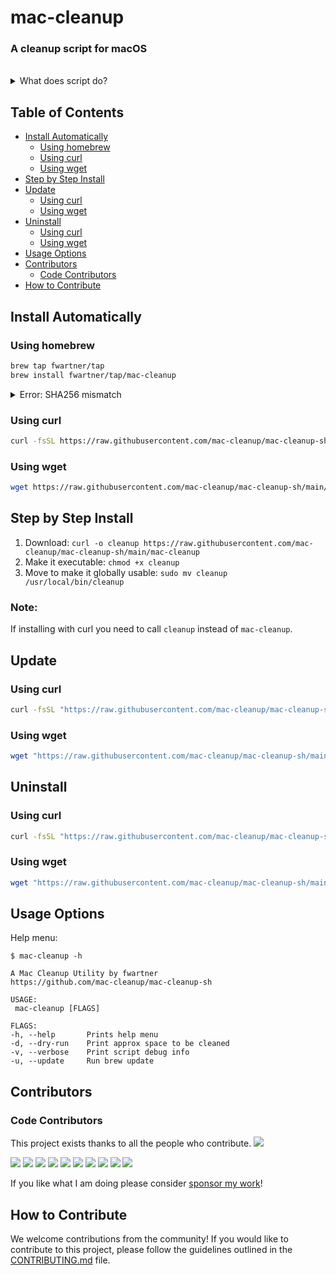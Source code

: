 # mac-cleanup

### A cleanup script for macOS

</br>

<details>
  <summary>
  What does script do?
  </summary>

</br>

* Empty the Trash on All Mounted Volumes and the Main HDD
* Clear System Log Files
* Clear Adobe Cache Files
* Cleanup iOS Applications
* Remove iOS Device Backups
* Cleanup Xcode Derived Data and Archives
* Reset iOS simulators
* Cleanup Homebrew Cache
* Cleanup Any Old Versions of Gems
* Cleanup Dangling Docker Images
* Purge Inactive Memory
* Cleanup pip cache
* Cleanup Pyenv-VirtualEnv Cache
* Cleanup npm Cache
* Cleanup Yarn Cache
* Cleanup Docker Images and Stopped Containers
* Cleanup CocoaPods Cache Files
* Cleanup composer cache
* Cleanup Dropbox cache
* Remove PhpStorm logs
* Remove Minecraft logs and cache
* Remove Steam logs and cache
* Remove Lunar Client logs and cache
* Remove Microsoft Teams logs and cache
* Remove Wget logs and hosts
* Removes Cacher logs
* Deletes Android caches
* Clears Gradle caches
* Deletes Kite logs
* Clears Go module cache
* Clears Poetry cache

</details>

## Table of Contents

- [Install Automatically](#install-automatically)
  - [Using homebrew](#using-homebrew)
  - [Using curl](#using-curl)
  - [Using wget](#using-wget)
- [Step by Step Install](#step-by-step-install)
- [Update](#update)
  - [Using curl](#using-curl-1)
  - [Using wget](#using-wget-1)
- [Uninstall](#uninstall)
  - [Using curl](#using-curl-2)
  - [Using wget](#using-wget-2)
- [Usage Options](#usage-options)
- [Contributors](#contributors)
  - [Code Contributors](#code-contributors)
- [How to Contribute](#how-to-contribute)

## Install Automatically

### Using homebrew

```bash
brew tap fwartner/tap
brew install fwartner/tap/mac-cleanup
```
<details>
  <summary>
  Error: SHA256 mismatch
  </summary>

> If you'll see ```Error: SHA256 mismatch``` try this:
> 1. Copy "Actual" hash from error
> 2. Run ```brew edit fwartner/tap/mac-cleanup```
> 3. Press ```I``` and change ```sha256 "<some hash>"``` with hash from step 1
> 4. Press ```:```, then ```wq``` and ```Enter```
> 5. Re-run installation \
> ```brew install fwartner/tap/mac-cleanup```

</details>


### Using curl

```bash
curl -fsSL https://raw.githubusercontent.com/mac-cleanup/mac-cleanup-sh/main/installer.sh | bash -s install
```

### Using wget

```bash
wget https://raw.githubusercontent.com/mac-cleanup/mac-cleanup-sh/main/installer.sh -O - | bash -s install
```

## Step by Step Install

1. Download: `curl -o cleanup https://raw.githubusercontent.com/mac-cleanup/mac-cleanup-sh/main/mac-cleanup`
2. Make it executable: `chmod +x cleanup`
3. Move to make it globally usable: `sudo mv cleanup /usr/local/bin/cleanup`

### Note:
If installing with curl you need to call `cleanup` instead of `mac-cleanup`.

## Update

### Using curl

```bash
curl -fsSL "https://raw.githubusercontent.com/mac-cleanup/mac-cleanup-sh/main/installer.sh" | bash -s update
```

### Using wget

```bash
wget "https://raw.githubusercontent.com/mac-cleanup/mac-cleanup-sh/main/installer.sh" -O - | bash -s update
```

## Uninstall

### Using curl

```bash
curl -fsSL "https://raw.githubusercontent.com/mac-cleanup/mac-cleanup-sh/main/installer.sh" | bash -s uninstall
```

### Using wget

```bash
wget "https://raw.githubusercontent.com/mac-cleanup/mac-cleanup-sh/main/installer.sh" -O - | bash -s uninstall
```

## Usage Options

Help menu:

```
$ mac-cleanup -h

A Mac Cleanup Utility by fwartner
https://github.com/mac-cleanup/mac-cleanup-sh

USAGE:
 mac-cleanup [FLAGS]

FLAGS:
-h, --help       Prints help menu
-d, --dry-run    Print approx space to be cleaned
-v, --verbose    Print script debug info
-u, --update     Run brew update
```

## Contributors

### Code Contributors

This project exists thanks to all the people who contribute.
<a href="https://github.com/mac-cleanup/mac-cleanup-sh/graphs/contributors"><img src="https://opencollective.com/mac-cleanup/contributors.svg?width=890&button=false" /></a>

<a href="https://opencollective.com/mac-cleanup/organization/0/website"><img src="https://opencollective.com/mac-cleanup/organization/0/avatar.svg"></a>
<a href="https://opencollective.com/mac-cleanup/organization/1/website"><img src="https://opencollective.com/mac-cleanup/organization/1/avatar.svg"></a>
<a href="https://opencollective.com/mac-cleanup/organization/2/website"><img src="https://opencollective.com/mac-cleanup/organization/2/avatar.svg"></a>
<a href="https://opencollective.com/mac-cleanup/organization/3/website"><img src="https://opencollective.com/mac-cleanup/organization/3/avatar.svg"></a>
<a href="https://opencollective.com/mac-cleanup/organization/4/website"><img src="https://opencollective.com/mac-cleanup/organization/4/avatar.svg"></a>
<a href="https://opencollective.com/mac-cleanup/organization/5/website"><img src="https://opencollective.com/mac-cleanup/organization/5/avatar.svg"></a>
<a href="https://opencollective.com/mac-cleanup/organization/6/website"><img src="https://opencollective.com/mac-cleanup/organization/6/avatar.svg"></a>
<a href="https://opencollective.com/mac-cleanup/organization/7/website"><img src="https://opencollective.com/mac-cleanup/organization/7/avatar.svg"></a>
<a href="https://opencollective.com/mac-cleanup/organization/8/website"><img src="https://opencollective.com/mac-cleanup/organization/8/avatar.svg"></a>
<a href="https://opencollective.com/mac-cleanup/organization/9/website"><img src="https://opencollective.com/mac-cleanup/organization/9/avatar.svg"></a>

If you like what I am doing please consider [sponsor my work](https://github.com/sponsors/fwartner)!

## How to Contribute

We welcome contributions from the community! If you would like to contribute to this project, please follow the guidelines outlined in the [CONTRIBUTING.md](CONTRIBUTING.md) file.
